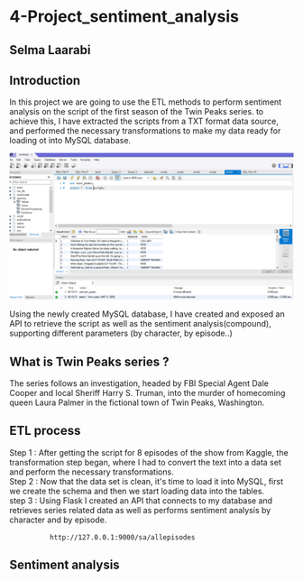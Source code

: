 # 4-Project_sentiment_analysis
## Selma Laarabi
## Introduction
In this project we are going to use the ETL methods to perform sentiment analysis on the script of the first season of the Twin Peaks series.
to achieve this, I have extracted the scripts from a TXT format data source, and performed the necessary transformations to make my data ready for loading ot into MySQL database.

<img width="950" alt="sql" src="images/sql.png">


Using the newly created MySQL database, I have created and exposed an API to retrieve the script as well as the sentiment analysis(compound), supporting different parameters (by character, by episode..)

## What is Twin Peaks series ?
The series follows an investigation, headed by FBI Special Agent Dale Cooper and local Sheriff Harry S. Truman, into the murder of homecoming queen Laura Palmer in the fictional town of Twin Peaks, Washington.
## ETL process 
Step 1 : After getting the script for 8 episodes of the show from Kaggle, the transformation step began, where I had to convert the text into a data set and perform the necessary transformations.    
Step 2 : Now that the data set is clean, it's time to load it into  MySQL, first we create the schema and then we start loading data into the tables.     
step 3 : Using Flask I created an API that connects to my database and retrieves series related data as well as performs sentiment analysis by character and by episode.   


              http://127.0.0.1:9000/sa/allepisodes

## Sentiment analysis

